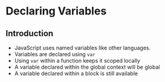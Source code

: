 # Declaring Variables
## Introduction

* JavaScript uses named variables like other languages.
* Variables are declared using `var`
* Using `var` within a function keeps it scoped locally
* A variable declared within the global context will be global
* A variable declared within a block is still available

